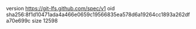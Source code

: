 version https://git-lfs.github.com/spec/v1
oid sha256:8f1d10471ada4a466e0659c19566835ea578d6a19264cc1893a262dfa70e699c
size 12598
